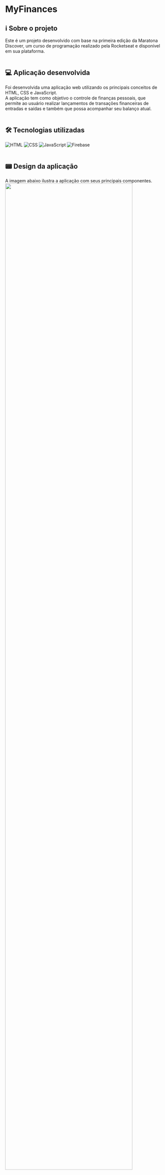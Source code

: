 # MyFinances

## :information_source: Sobre o projeto

Este é um projeto desenvolvido com base na primeira edição da Maratona Discover, um curso de programação realizado pela Rocketseat e disponível em sua plataforma.
<br/> <br/>

## :computer: Aplicação desenvolvida

Foi desenvolvida uma aplicação web utilizando os principais conceitos de HTML, CSS e JavaScript.
<br/> A aplicação tem como objetivo o controle de finanças pessoais, que permite ao usuário realizar lançamentos de transações financeiras de entradas e saídas e também que possa acompanhar seu balanço atual.
<br/> <br/>

## 🛠 Tecnologias utilizadas

![HTML](https://img.shields.io/badge/HTML-5-green)
![CSS](https://img.shields.io/badge/CSS-3-green)
![JavaScript](https://img.shields.io/badge/JavaScript--green)
![Firebase](https://img.shields.io/badge/Firebase--green)
<br/> <br/>

## :pager: Design da aplicação

A imagem abaixo ilustra a aplicação com seus principais componentes.
<img width="90%" src="https://user-images.githubusercontent.com/63478857/119246474-4ee3cc00-bb58-11eb-9abf-7908b2ea5cf0.png"></img>
<br/> <br/>

## 🌐 Deploy

A aplicação foi publicada na Vercel. Você pode visualizá-la através do link https://myfinances-ms.web.app.
